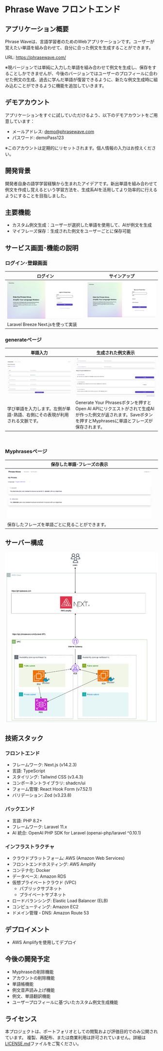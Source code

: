 # Phrase Wave フロントエンド

## アプリケーション概要
Phrase Waveは、言語学習者のためのWebアプリケーションです。ユーザーが覚えたい単語を組み合わせて、自分に合った例文を生成することができます。

URL: https://phrasewave.com/

※現バージョンでは単純に入力した単語を組み合わせて例文を生成し、保存をすることしかできませんが、今後のバージョンではユーザーのプロフィールに合わせた例文の生成、過去に学んだ単語が復習できるように、新たな例文生成時に組み込むことができるように機能を追加していきます。

## デモアカウント
アプリケーションをすぐに試していただけるよう、以下のデモアカウントをご用意しています：

- メールアドレス: demo@phrasewave.com
- パスワード: demoPass123

※このアカウントは定期的にリセットされます。個人情報の入力はお控えください。


## 開発背景
開発者自身の語学学習経験から生まれたアイデアです。新出単語を組み合わせて例文を作成し覚えるという学習方法を、生成系AIを活用してより効率的に行えるようにすることを目指しました。


## 主要機能
- カスタム例文生成：ユーザーが選択した単語を使用して、AIが例文を生成
- マイフレーズ保存：生成された例文をユーザーごとに保存可能

## サービス画面･機能の説明

### ログイン･登録画面
|ログイン|サインアップ|
|----|----|
|![ログイン](/docs/images/phrasewave-login.png)|![サインアップ](/docs/images/phrasewave-signup.png)|
|Laravel Breeze Next.jsを使って実装||

### generateページ
|単語入力|生成された例文表示|
|----|----|
|![単語入力](/docs/images/phrasewave-generate-input.png)|![生成された例文表示](/docs/images/phrasewave-generate-generated.png)|
|学び単語を入力します。左側が単語･熟語、右側にその表現が利用される文脈です。|Generate Your Phrasesボタンを押すとOpen AI APIにリクエストがされて生成AIが作った例文が返されます。Saveボタンを押すとMyphrasesに単語とフレーズが保存されます。|

<br />

### Myphrasesページ
|保存した単語･フレーズの表示||
|----|----|
|![タイムカード](/docs/images/phrasewave-myphrases.png)||
|保存したフレーズを単語ごとに見ることができます。||

## サーバー構成
![AWS構成図](/docs/images/phrasewave-aws.png)


## 技術スタック

### フロントエンド
- フレームワーク: Next.js (v14.2.3)
- 言語: TypeScript
- スタイリング: Tailwind CSS (v3.4.3)
- コンポーネントライブラリ: shadcn/ui
- フォーム管理: React Hook Form (v7.52.1)
- バリデーション: Zod (v3.23.8)


### バックエンド
- 言語: PHP 8.2+
- フレームワーク: Laravel 11.x
- AI 統合: OpenAI PHP SDK for Laravel (openai-php/laravel ^0.10.1)


### インフラストラクチャ
- クラウドプラットフォーム: AWS (Amazon Web Services)
- フロントエンドホスティング: AWS Amplify
- コンテナ化: Docker
- データベース: Amazon RDS
- 仮想プライベートクラウド (VPC)
  - パブリックサブネット
  - プライベートサブネット
- ロードバランシング: Elastic Load Balancer (ELB)
- コンピューティング: Amazon EC2
- ドメイン管理・DNS: Amazon Route 53

## デプロイメント
- AWS Amplifyを使用してデプロイ

## 今後の開発予定
- Myphraseの削除機能
- アカウントの削除機能
- 単語帳機能
- 例文音声読み上げ機能
- 例文、単語翻訳機能
- ユーザープロフィールに基づいたカスタム例文生成機能


## ライセンス
本プロジェクトは、ポートフォリオとしての閲覧および評価目的でのみ公開されています。
複製、再配布、または商業利用は許可されていません。詳細は[LICENSE.md](LICENSE.md)ファイルをご覧ください。
